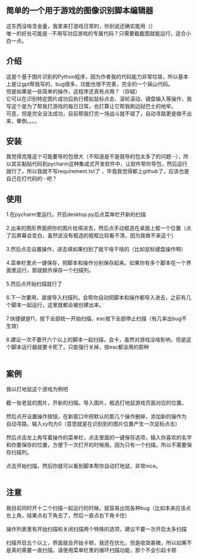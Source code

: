 ## 简单的一个用于游戏的图像识别脚本编辑器
这东西没啥含金量，我拿来打游戏日常的，你别说还确实能用（）<br>
唯一的好处可能是···不用写对应游戏的专属代码？只需要截截图就能运行，适合小白一点。


## 介绍
这是个基于图片识别的Python程序，因为作者我的代码能力非常垃圾，所以基本上是让gpt帮我写的，bug很多，功能也很不完善，完全的一个屎山代码。<br>
但是如果是一些简单的操作，这程序还真有点用？（存疑）<br>
它可以在识别特定图片成功后执行模拟鼠标点击、滚轮滚动、键盘输入等操作，我写这个是为了帮我打游戏的每日日常，也打算让它帮我刷边狱巴士的地牢。<br>
可恶，但是完全没法成功，目前帮我打完一场战斗就不错了，自动寻路更是做不出来，晕倒。。。。<br>

## 安装
我觉得克隆这个可能要导的包很大（不知道是不是我导的包太多了的问题···），所以其实黏贴代码到pycharm这种集成式开发软件中，让软件帮你导包，然后运行就行了，所以我就不写requirement.txt了 ，毕竟我觉得都上github了，应该也是自己在打代码的···吧？<br>

## 使用
1.在pycharm里运行。开启desktop.py后点菜单栏开新的扫描<br><br>
2.出来的图形界面把你的图片给填进去，然后点手动框选在桌面上框一个位置（点了后屏幕会变白，虽然说没有框选的框框比较看不清，因为我做不来这个）<br><br>
3.然后点击设置操作，进去填如果扫到了就干啥干啥的（比如鼠标键盘操作啊）<br><br>
4.菜单栏里点一键保存，把脚本和操作分别保存起来。如果你有多个脚本在一个界面里运行，那就额外保存一个扫描列。<br><br>
5.然后点开始扫描就行了<br><br>
6.下一次要用，直接导入扫描列，会帮你自动把脚本和操作都导入进去，之前有几个脚本一起运行，这里就都会被创建出来。<br><br>
7.快捷键是f1，按下全部统一开始扫描，esc按下全部停止扫描（有几率出bug不生效）<br><br>
8.建议一次不要开六个以上的脚本一起扫描，会卡，虽然对游戏没啥影响，但是这个脚本运行器就要卡死了，只能强行关掉，按esc都没用的那种<br><br>

## 案例
我以打地鼠这个游戏为例吧<br><br>
截一张老鼠的图片，开新的扫描，导入图片，框选打地鼠游戏页面对应的位置。<br><br>
然后点开设置操作按钮，在新窗口中把默认的那几个操作删掉，添加新的操作为 自动寻路，输入xy均为0（意思就是在识别到的图片位置产生一次鼠标点击）<br><br>
然后点击左上角写着操作的菜单栏，点击里面的一键保存选项，输入你喜欢的名字和你要保存的位置，方便下一次打开的时候用。因为只有一个扫描，所以不需要保存扫描列。<br><br>
点击开始扫描，然后你就可以看到脚本帮你自动打地鼠，非常nice。<br><br>

## 注意
我目前同时开十二个扫描一起运行的时候，就容易出现各种bug（比如本来应该点左上角，结果点右下角去了，然后一直点右下角卡住）<br><br>
操作列表里有开始扫描和关闭扫描两个特殊的选项，建议不要一次开启太多扫描<br><br>
扫描开启五个以上，界面就会开始卡顿，我还在优化，但是收效甚微，所以如果不是真的需要一直扫描，请使用菜单栏里的循环扫描功能，那个不会引起卡顿<br><br>

